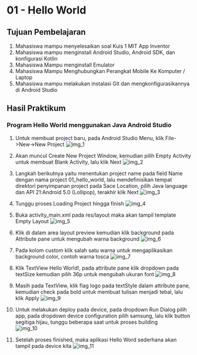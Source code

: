 # 01 - Hello World

## Tujuan Pembelajaran

1. Mahasiswa mampu menyelesaikan soal Kuis 1 MIT App Inventor
2. Mahasiswa mampu menginstall Android Studio, Android SDK, dan konfigurasi Kotlin
3. Mahasiswa Mampu menginstall Emulator
4. Mahasiswa Mampu Menghubungkan Perangkat Mobile Ke Komputer / Laptop
5. Mahasiswa mampu melakukan instalasi Git dan mengkonfigurasikannya di Android Studio

## Hasil Praktikum 

### Program Hello World menggunakan Java Android Studio

1. Untuk membuat project baru, pada Android Studio Menu, klik File->New->New Project
![img_1](img/img_1.PNG)

2. Akan muncul Create New Project Window, kemudian pilih Empty Activity untuk membuat Blank Activity, lalu klik Next
![img_2](img/img_2.PNG)

3. Langkah berikutnya yaitu menentukan project name pada field Name dengan nama project 01_hello_world, lalu mendefinisikan tempat direktori penyimpanan project pada Sace Location, pilih Java language dan API 21:Android 5.0 (Lollipop), terakhir klik Next
![img_3](img/img_3.PNG)

4. Tunggu proses Loading Project hingga finish
![img_4](img/img_4.PNG)

5. Buka activity_main.xml pada res/layout maka akan tampil template Empty Layout
![img_5](img/img_5.PNG)

6. Klik di dalam area layout preview kemudian klik background pada Attribute pane untuk mengubah warna background
![img_6](img/img_6.PNG)

7. Pada kolom custom klik salah satu warna untuk mengaplikasikan background color, contoh warna tosca
![img_7](img/img_7.PNG)

8. Klik TextView Hello World!, pada attribute pane klik dropdown pada textSize kemudian pilih 36p untuk mengubah ukuran font
![img_8](img/img_8.PNG)

9. Masih pada TextView, klik flag logo pada textStyle dalam attribute pane, kemudian check pada bold untuk membuat tulisan menjadi tebal, lalu klik Apply
![img_9](img/img_9.PNG)

10. Untuk melakukan deploy pada device, pada dropdown Run Dialog pilih app, pada dropdown device configuration pilih samsung, lalu klik button segitiga hijau, tunggu beberapa saat untuk proses building<br>
![img_10](img/img_10.PNG)

11. Setelah proses finished, maka aplikasi Hello Word sederhana akan tampil pada device kita
![img_11](img/img_11.PNG)